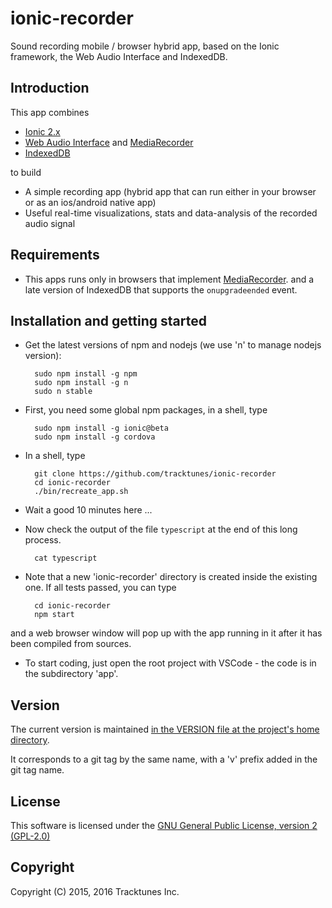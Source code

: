 # ionic-recorder

Sound recording mobile / browser hybrid app, based on the Ionic framework,
the Web Audio Interface and IndexedDB.

## Introduction

This app combines
* [Ionic 2.x](http://ionicframework.com/docs/v2/)
* [Web Audio Interface](https://developer.mozilla.org/en-US/docs/Web/API/Web_Audio_API) and 
  [MediaRecorder](https://developer.mozilla.org/en-US/docs/Web/API/MediaRecorder_API)
* [IndexedDB](https://developer.mozilla.org/en-US/docs/Web/API/IndexedDB_API)

to build
* A simple recording app (hybrid app that can run either in your browser or 
  as an ios/android native app)
* Useful real-time visualizations, stats and data-analysis of the recorded 
  audio signal

## Requirements
* This apps runs only in browsers that implement
  [MediaRecorder](https://developer.mozilla.org/en-US/docs/Web/API/MediaRecorder_API).
  and a late version of IndexedDB that supports the `onupgradeended` event.
  
## Installation and getting started
* Get the latest versions of npm and nodejs (we use 'n' to manage nodejs version):

        sudo npm install -g npm
        sudo npm install -g n
        sudo n stable
* First, you need some global npm packages, in a shell, type
 
        sudo npm install -g ionic@beta
        sudo npm install -g cordova
* In a shell, type

        git clone https://github.com/tracktunes/ionic-recorder
        cd ionic-recorder
        ./bin/recreate_app.sh
* Wait a good 10 minutes here ...
* Now check the output of the file `typescript` at the end of this long process.

        cat typescript
* Note that a new 'ionic-recorder' directory is created inside the existing one.
If all tests passed, you can type

        cd ionic-recorder
        npm start
and a web browser window will pop up with the app running in it after it has been compiled from sources.
* To start coding, just open the root project with VSCode - the code is in the subdirectory 'app'.

## Version
The current version is maintained [in the VERSION file at the project's home directory](https://github.com/tracktunes/ionic-recorder/blob/master/VERSION).

It corresponds to a git tag by the same name, with a 'v' prefix added in the git tag name.

## License

This software is licensed under the [GNU General Public License, version 2 (GPL-2.0)](https://opensource.org/licenses/GPL-2.0)

## Copyright

Copyright (C) 2015, 2016 Tracktunes Inc.

